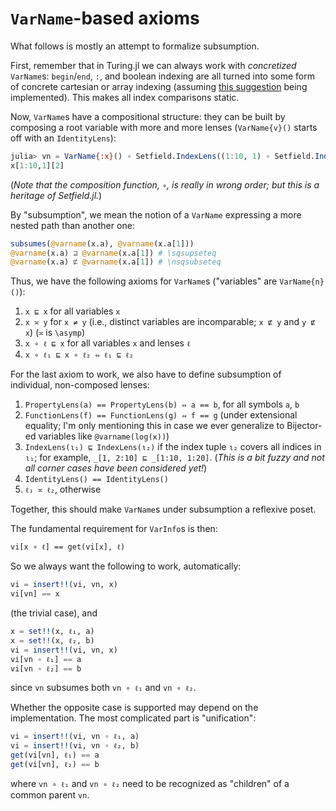 # `VarName`-based axioms

What follows is mostly an attempt to formalize subsumption.

First, remember that in Turing.jl we can always work with _concretized_ `VarName`s: `begin`/`end`,
`:`, and boolean indexing are all turned into some form of concrete cartesian or array indexing
(assuming [this suggestion](https://github.com/TuringLang/AbstractPPL.jl/issues/35) being
implemented).  This makes all index comparisons static.

Now, `VarName`s have a compositional structure: they can be built by composing a root variable with
more and more lenses (`VarName{v}()` starts off with an `IdentityLens`):

```julia
julia> vn = VarName{:x}() ∘ Setfield.IndexLens((1:10, 1) ∘ Setfield.IndexLens((2,)))
x[1:10,1][2]
```

(_Note that the composition function, `∘`, is really in wrong order; but this is a heritage of
Setfield.jl._)

By "subsumption", we mean the notion of a `VarName` expressing a more nested path than another one:

```julia
subsumes(@varname(x.a), @varname(x.a[1]))
@varname(x.a) ⊒ @varname(x.a[1]) # \sqsupseteq
@varname(x.a) ⋢ @varname(x.a[1]) # \nsqsubseteq
```

Thus, we have the following axioms for `VarName`s ("variables" are `VarName{n}()`):

 1. `x ⊑ x` for all variables `x`
 2. `x ≍ y` for `x ≠ y` (i.e., distinct variables are incomparable; `x ⋢ y` and `y ⋢ x`) (`≍` is `\asymp`)
 3. `x ∘ ℓ ⊑ x` for all variables `x` and lenses `ℓ`
 4. `x ∘ ℓ₁ ⊑ x ∘ ℓ₂ ⇔ ℓ₁ ⊑ ℓ₂`

For the last axiom to work, we also have to define subsumption of individual, non-composed lenses:

 1. `PropertyLens(a) == PropertyLens(b) ⇔ a == b`, for all symbols `a`, `b`
 2. `FunctionLens(f) == FunctionLens(g) ⇔ f == g` (under extensional equality; I'm only mentioning
    this in case we ever generalize to Bijector-ed variables like `@varname(log(x))`)
 3. `IndexLens(ι₁) ⊑ IndexLens(ι₂)` if the index tuple `ι₂` covers all indices in `ι₁`; for example,
    `_[1, 2:10] ⊑ _[1:10, 1:20]`.  (_This is a bit fuzzy and not all corner cases have been
    considered yet!_)
 4. `IdentityLens() == IdentityLens()`
 5. `ℓ₁ ≍ ℓ₂`, otherwise

Together, this should make `VarName`s under subsumption a reflexive poset.

The fundamental requirement for `VarInfo`s is then:

```
vi[x ∘ ℓ] == get(vi[x], ℓ)
```

So we always want the following to work, automatically:

```julia
vi = insert!!(vi, vn, x)
vi[vn] == x
```

(the trivial case), and

```julia
x = set!!(x, ℓ₁, a)
x = set!!(x, ℓ₂, b)
vi = insert!!(vi, vn, x)
vi[vn ∘ ℓ₁] == a
vi[vn ∘ ℓ₂] == b
```

since `vn` subsumes both `vn ∘ ℓ₁` and `vn ∘ ℓ₂`.

Whether the opposite case is supported may depend on the implementation.  The most complicated part
is "unification":

```julia
vi = insert!!(vi, vn ∘ ℓ₁, a)
vi = insert!!(vi, vn ∘ ℓ₂, b)
get(vi[vn], ℓ₁) == a
get(vi[vn], ℓ₂) == b
```

where `vn ∘ ℓ₁` and `vn ∘ ℓ₂` need to be recognized as "children" of a common parent `vn`.